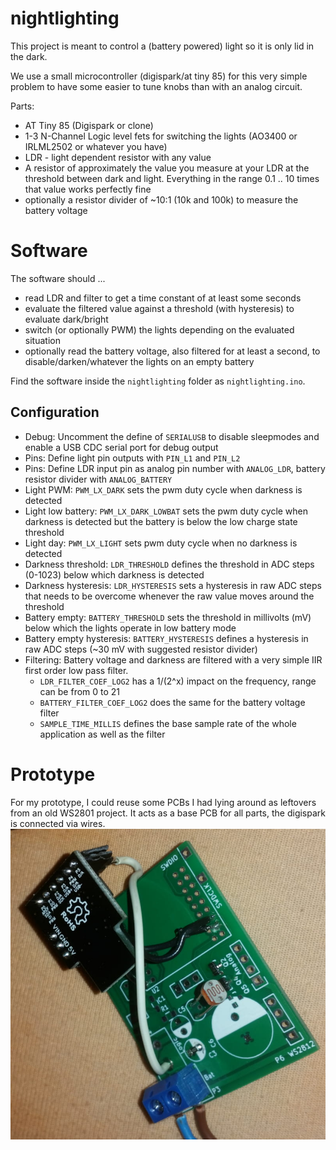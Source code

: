# nightlighting
This project is meant to control a (battery powered) light so it is only lid in the dark.

We use a small microcontroller (digispark/at tiny 85) for this very simple problem to have some easier to tune knobs than with an analog circuit.

Parts:
  * AT Tiny 85 (Digispark or clone)
  * 1-3 N-Channel Logic level fets for switching the lights (AO3400 or IRLML2502 or whatever you have)
  * LDR - light dependent resistor with any value
  * A resistor of approximately the value you measure at your LDR at the threshold between dark and light. Everything in the range 0.1 .. 10 times that value works perfectly fine
  * optionally a resistor divider of ~10:1 (10k and 100k) to measure the battery voltage

# Software
The software should ...
  * read LDR and filter to get a time constant of at least some seconds
  * evaluate the filtered value against a threshold (with hysteresis) to evaluate dark/bright
  * switch (or optionally PWM) the lights depending on the evaluated situation
  * optionally read the battery voltage, also filtered for at least a second, to disable/darken/whatever the lights on an empty battery

Find the software inside the `nightlighting` folder as `nightlighting.ino`.

## Configuration

* Debug: Uncomment the define of `SERIALUSB` to disable sleepmodes and enable a USB CDC serial port for debug output
* Pins: Define light pin outputs with `PIN_L1` and `PIN_L2`
* Pins: Define LDR input pin as analog pin number with `ANALOG_LDR`, battery resistor divider with `ANALOG_BATTERY`
* Light PWM: `PWM_LX_DARK` sets the pwm duty cycle when darkness is detected
* Light low battery: `PWM_LX_DARK_LOWBAT` sets the pwm duty cycle when darkness is detected but the battery is below the low charge state threshold
* Light day: `PWM_LX_LIGHT` sets pwm duty cycle when no darkness is detected
* Darkness threshold: `LDR_THRESHOLD` defines the threshold in ADC steps (0-1023) below which darkness is detected
* Darkness hysteresis: `LDR_HYSTERESIS` sets a hysteresis in raw ADC steps that needs to be overcome whenever the raw value moves around the threshold
* Battery empty: `BATTERY_THRESHOLD` sets the threshold in millivolts (mV) below which the lights operate in low battery mode
* Battery empty hysteresis: `BATTERY_HYSTERESIS` defines a hysteresis in raw ADC steps (~30 mV with suggested resistor divider)
* Filtering: Battery voltage and darkness are filtered with a very simple IIR first order low pass filter.
  * `LDR_FILTER_COEF_LOG2` has a 1/(2^x) impact on the frequency, range can be from 0 to 21
  * `BATTERY_FILTER_COEF_LOG2` does the same for the battery voltage filter
  * `SAMPLE_TIME_MILLIS` defines the base sample rate of the whole application as well as the filter

# Prototype
For my prototype, I could reuse some PCBs I had lying around as leftovers from an old WS2801 project.
It acts as a base PCB for all parts, the digispark is connected via wires.
![Prototype](img/prototype.jpg)
